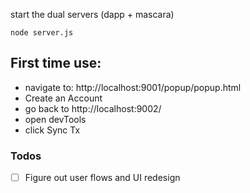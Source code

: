 start the dual servers (dapp + mascara)
```
node server.js
```

## First time use:

- navigate to: http://localhost:9001/popup/popup.html
- Create an Account
- go back to http://localhost:9002/
- open devTools
- click Sync Tx

### Todos

  - [ ] Figure out user flows and UI redesign
